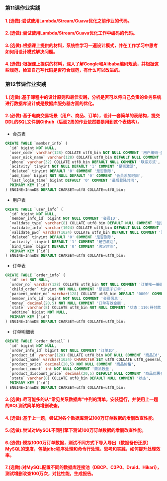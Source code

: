 ### 第11课作业实践
#### <font color=red>1.(选做):尝试使用Lambda/Stream/Guava优化之前作业的代码。</font>
#### <font color=red>2.(选做):尝试使用Lambda/Stream/Guava优化工作中编码的代码。</font>
#### <font color=red>3.(选做):根据课上提供的材料，系统性学习一遍设计模式，并在工作学习中思考如何用设计模式解决问题。</font>
#### <font color=red>4.(选做):根据课上提供的材料，深入了解Google和Alibaba编码规范，并根据这些规范，检查自己写代码是否符合规范，有什么可以改进的。</font>

### 第12节课作业实践
#### <font color=red>1.(选做):基于课程中的设计原则和最佳实践，分析是否可以将自己负责的业务系统进行数据库设计或是数据库服务器方面的优化。</font>
#### <font color=red>2.(必做):基于电商交易场景（用户、商品、订单），设计一套简单的表结构，提交DDL的SQL文件到Github（后面2周的作业依然要是用到这个表结构）。</font>
- 会员表
```sql
CREATE TABLE `member_info` (
  `id` bigint NOT NULL,
  `user_code` varchar(128) COLLATE utf8_bin NOT NULL COMMENT '用户编码-全局唯一标识',
  `user_nick_name` varchar(128) COLLATE utf8_bin DEFAULT NULL COMMENT '用户昵称',
  `phone` varchar(32) COLLATE utf8_bin DEFAULT NULL COMMENT '联系方式',
  `acitvity` tinyint NOT NULL DEFAULT '1' COMMENT '是否激活',
  `deleted` tinyint DEFAULT '0' COMMENT '是否删除',
  `add_time` bigint NOT NULL DEFAULT '0' COMMENT '会员添加时间',
  `last_login_time` bigint DEFAULT '0' COMMENT '最后登陆时间',
  PRIMARY KEY (`id`)
) ENGINE=InnoDB DEFAULT CHARSET=utf8 COLLATE=utf8_bin;
```
- 用户表
```sql
CREATE TABLE `user_info` (
  `id` bigint NOT NULL,
  `member_info_id` bigint NOT NULL COMMENT '会员ID',
  `validate_type` varchar(8) COLLATE utf8_bin DEFAULT NULL COMMENT '验证类型：账号密码、邮箱、微信、支付宝',
  `validate_info` varchar(1024) COLLATE utf8_bin DEFAULT NULL COMMENT '验证信息',
  `validate_pwd` varchar(1024) COLLATE utf8_bin DEFAULT NULL COMMENT '验证密码',
  `deleted` tinyint DEFAULT '0' COMMENT '是否删除',
  `activity` tinyint DEFAULT '1' COMMENT '是否激活',
  `bind_time` bigint DEFAULT '0' COMMENT '绑定时间',
  PRIMARY KEY (`id`)
) ENGINE=InnoDB DEFAULT CHARSET=utf8 COLLATE=utf8_bin;
```
- 订单表
```sql
CREATE TABLE `order_info` (
  `id` int NOT NULL,
  `order_no` varchar(128) COLLATE utf8_bin NOT NULL COMMENT '订单唯一编码',
  `child_order` tinyint NOT NULL COMMENT '是否是子订单',
  `paraent_order_no` varchar(128) COLLATE utf8_bin DEFAULT '0000' COMMENT '父订单编码',
  `member_info_id` bigint NOT NULL COMMENT '会员信息',
  `money` decimal(20,5) NOT NULL COMMENT '订单有效金额',
  `state` varchar(8) COLLATE utf8_bin NOT NULL COMMENT '状态：110:待付款  115: 系统校验 120:卖家待发货 130：待签收 140：签收完成 \\n200：正常完结  \\n400：异常完结',
  `addtime` bigint NOT NULL,
  PRIMARY KEY (`id`)
) ENGINE=InnoDB DEFAULT CHARSET=utf8 COLLATE=utf8_bin;
```
- 订单明细表
```sql
CREATE TABLE `order_detail` (
  `id` bigint NOT NULL,
  `order_info_id` bigint NOT NULL COMMENT '订单ID',
  `product_id` varchar(128) COLLATE utf8_bin NOT NULL COMMENT '商品Id',
  `product_name` varchar(1024) CHARACTER SET utf8 COLLATE utf8_general_ci NOT NULL COMMENT '商品名称',
  `product_price` decimal(20,5) NOT NULL COMMENT '商品价格',
  `product_count` int NOT NULL COMMENT '商品数量',
  `product_discount_price` decimal(20,5) DEFAULT NULL COMMENT '商品优惠金额',
  `state` varchar(8) COLLATE utf8_bin DEFAULT NULL COMMENT '状态',
  PRIMARY KEY (`id`)
) ENGINE=InnoDB DEFAULT CHARSET=utf8 COLLATE=utf8_bin;
```
#### <font color=red>3.(选做):尽可能多的从“常见关系数据库”中列的清单，安装运行，并使用上一题的SQL测试简单的增删改查。</font>
#### <font color=red>4.(选做):基于上一题，尝试对各个数据库测试100万订单数据的增删改查性能。</font>
#### <font color=red>5.(选做):尝试对MySQL不同引擎下测试100万订单数据的增删改查性能。</font>
#### <font color=red>6.(选做):模拟1000万订单数据，测试不同方式下导入导出（数据备份还原）MySQL的速度，包括jdbc程序处理和命令行处理。思考和实践，如何提升处理效率。</font>
#### <font color=red>7.(选做):对MySQL配置不同的数据库连接池（DBCP、C3P0、Druid、Hikari），测试增删改查100万次，对比性能，生成报告。</font>